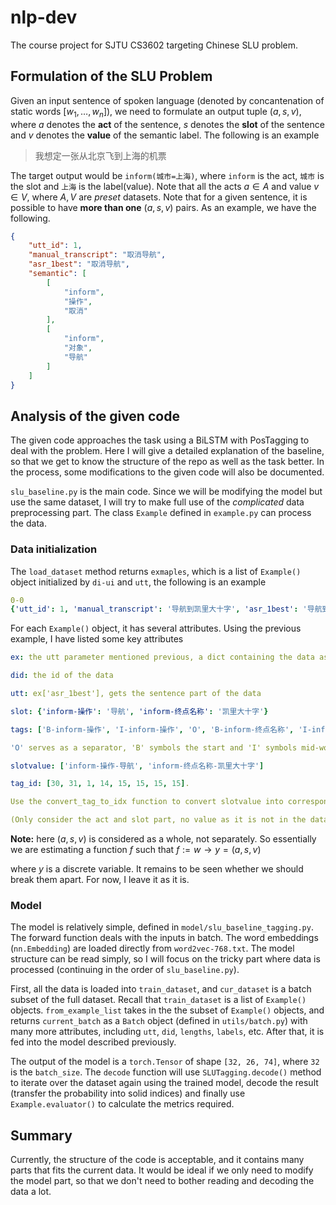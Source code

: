 # nlp-dev

The course project for SJTU CS3602 targeting Chinese SLU problem. 

## Formulation of the SLU Problem

Given an input sentence of spoken language (denoted by concantenation of static words $[w_1,\dots, w_n]$), we need to formulate an output tuple $(a, s, v)$, where $a$ denotes the **act** of the sentence, $s$ denotes the **slot** of the sentence and $v$ denotes the **value** of the semantic label. The following is an example

> 我想定一张从北京飞到上海的机票

The target output would be `inform(城市=上海)`, where `inform` is the act, `城市` is the slot and `上海` is the label(value). Note that all the acts $a\in A$ and value $v\in V$, where $A,V$ are *preset* datasets. Note that for a given sentence, it is possible to have **more than one** $(a,s,v)$ pairs. As an example, we have the following.

```json
{
    "utt_id": 1,
    "manual_transcript": "取消导航",
    "asr_1best": "取消导航",
    "semantic": [
        [
            "inform",
            "操作",
            "取消"
        ],
        [
            "inform",
            "对象",
            "导航"
        ]
    ]
}
```

## Analysis of the given code

The given code approaches the task using a BiLSTM with PosTagging to deal with the problem. Here I will give a detailed explanation of the baseline, so that we get to know the structure of the repo as well as the task better. In the process, some modifications to the given code will also be documented.

`slu_baseline.py` is the main code. Since we will be modifying the model but use the same dataset, I will try to make full use of the *complicated* data preprocessing part. The class `Example` defined in `example.py` can process the data. 

### Data initialization

The `load_dataset` method returns `exmaples`, which is a list of `Example()` object initialized by `di-ui` and `utt`, the following is an example
```yaml
0-0
{'utt_id': 1, 'manual_transcript': '导航到凯里大十字', 'asr_1best': '导航到凯里大十字', 'semantic': [['inform', '操作', '导航'], ['inform', '终点名称', '凯里大十字']]}
```

For each `Example()` object, it has several attributes. Using the previous example, I have listed some key attributes

```yaml
ex: the utt parameter mentioned previous, a dict containing the data associated with one sentence

did: the id of the data

utt: ex['asr_1best'], gets the sentence part of the data

slot: {'inform-操作': '导航', 'inform-终点名称': '凯里大十字'}

tags: ['B-inform-操作', 'I-inform-操作', 'O', 'B-inform-终点名称', 'I-inform-终点名称', 'I-inform-终点名称', 'I-inform-终点名称', 'I-inform-终点名称']

'O' serves as a separator, 'B' symbols the start and 'I' symbols mid-word. This is used for POS-Tagging later.

slotvalue: ['inform-操作-导航', 'inform-终点名称-凯里大十字']

tag_id: [30, 31, 1, 14, 15, 15, 15, 15]. 

Use the convert_tag_to_idx function to convert slotvalue into corresponding index using existing vocabulary. 

(Only consider the act and slot part, no value as it is not in the dataset)
```

**Note:** here $(a,s,v)$ is considered as a whole, not separately. So essentially we are estimating a function $f$ such that $f := w\rightarrow y=(a,s,v)$


where $y$ is a discrete variable. It remains to be seen whether we should break them apart. For now, I leave it as it is.

### Model

The model is relatively simple, defined in `model/slu_baseline_tagging.py`. The forward function deals with the inputs in batch. The word embeddings (`nn.Embedding`) are loaded directly from `word2vec-768.txt`. The model structure can be read simply, so I will focus on the tricky part where data is processed (continuing in the order of `slu_baseline.py`).

First, all the data is loaded into `train_dataset`, and `cur_dataset` is a batch subset of the full dataset. Recall that `train_dataset` is a list of `Example()` objects. `from_example_list` takes in the the subset of `Example()` objects, and returns `current_batch` as a `Batch` object (defined in `utils/batch.py`) with many more attributes, including `utt`, `did`, `lengths`, `labels`, etc. After that, it is fed into the model described previously.

The output of the model is a `torch.Tensor` of shape `[32, 26, 74]`, where `32` is the `batch_size`. The `decode` function will use `SLUTagging.decode()` method to iterate over the dataset again using the trained model, decode the result (transfer the probability into solid indices) and finally use `Example.evaluator()` to calculate the metrics required.

## Summary

Currently, the structure of the code is acceptable, and it contains many parts that fits the current data. It would be ideal if we only need to modify the model part, so that we don't need to bother reading and decoding the data a lot.

